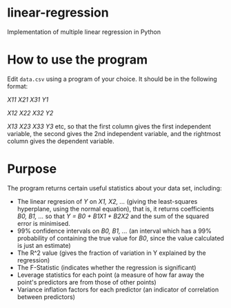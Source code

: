 # linear-regression
Implementation of multiple linear regression in Python

# How to use the program
Edit `data.csv` using a program of your choice. It should be in the following format:

*X11 X21 X31 Y1*

*X12 X22 X32 Y2*

*X13 X23 X33 Y3* 
etc, so that the first column gives the first independent variable, the second gives the 2nd independent variable, and the rightmost column gives the dependent variable.

# Purpose
The program returns certain useful statistics about your data set, including:
- The linear regresion of *Y* on *X1, X2, ...* (giving the least-squares hyperplane, using the normal equation), that is, it returns coefficients *B0, B1, ...* so that *Y = B0 + B1X1 + B2X2* and the sum of the squared error is minimised.
- 99% confidence intervals on *B0, B1, ...* (an interval which has a 99% probability of containing the true value for *B0*, since the value calculated is just an estimate)
- The R^2 value (gives the fraction of variation in Y explained by the regression)
- The F-Statistic (indicates whether the regression is significant)
- Leverage statistics for each point (a measure of how far away the point's predictors are from those of other points)
- Variance inflation factors for each predictor (an indicator of correlation between predictors)
